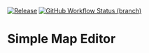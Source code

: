 [![Release](https://img.shields.io/github/release/Blackoutburst/Simple-Map-Editor.svg?style=for-the-badge)](https://github.com/Blackoutburst/Simple-Map-Editor/releases)
[![GitHub Workflow Status (branch)](https://img.shields.io/github/actions/workflow/status/Blackoutburst/Simple-Map-Editor/gradle.yml?style=for-the-badge)](https://github.com/Blackoutburst/Simple-Map-Editor/actions)

# Simple Map Editor
